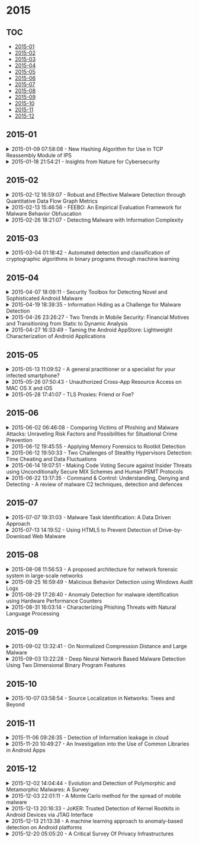 # 2015

## TOC

- [2015-01](#2015-01)
- [2015-02](#2015-02)
- [2015-03](#2015-03)
- [2015-04](#2015-04)
- [2015-05](#2015-05)
- [2015-06](#2015-06)
- [2015-07](#2015-07)
- [2015-08](#2015-08)
- [2015-09](#2015-09)
- [2015-10](#2015-10)
- [2015-11](#2015-11)
- [2015-12](#2015-12)

## 2015-01

<details>

<summary>2015-01-09 07:58:08 - New Hashing Algorithm for Use in TCP Reassembly Module of IPS</summary>

- *Sankalp Bagaria*

- `1501.02062v1` - [abs](http://arxiv.org/abs/1501.02062v1) - [pdf](http://arxiv.org/pdf/1501.02062v1)

> Since last decade, IDS/ IPS has gained popularity in protecting large networks. They can employ signature based techniques and/or flow-based techniques to prevent intrusion from outside/ inside the network they are trying to protect. Signature based IDS/ IPS can be stateless or stateful. Stateful IDS can store the state of the protocol and use it for better detection of malware. In the case of TCP/IP networks, an attacker can also launch an attack such that the malicious code is distributed over many packets. These packets pass through the traditional IDS/ IPS and reassemble inside the network. Once re-assembled inside the network by the TCP/IP layer, the malicious code launches an attack.   The TCP state and a copy of last few packets for each active connection has to be maintained in IDS/IPS. In TCP re-assembly, packets are re-assembled at IDS/IPS and searched for signature matches. A connection table has to be maintained for active connections and their list of last few (atmost 11) packets that have already arrived. We need data structures for searching the connection that the latest incoming packet belongs to. Popular hashing algorithms like CRC, XOR, summing tuple, taking modulus are inefficient as hash keys are not evenly distributed in hash-key space. Thus we show how an algorithm based on cryptography concepts can be used for efficient hashing in network connection management. We also show how to use full four tuple for calculating hash key instead of simply summing the tuple and taking the modulus of the sum.

</details>

<details>

<summary>2015-01-18 21:54:21 - Insights from Nature for Cybersecurity</summary>

- *Elzbieta Rzeszutko, Wojciech Mazurczyk*

- `1410.8317v2` - [abs](http://arxiv.org/abs/1410.8317v2) - [pdf](http://arxiv.org/pdf/1410.8317v2)

> The alarming rise in the quantity of malware in the last few years poses a serious challenge to the security community and requires urgent response. However, current countermeasures seem to be no longer effective. Thus, it is our belief that it is now time for researchers and security experts to turn to nature in the search for novel inspirations for defense systems. Nature has provided species with a whole range of offensive and defensive techniques, which have been developing and improving in the course of billions of years of evolution. The extremely diverse living conditions have promoted a large variation in the devised bio-security solutions. In this paper we introduce a novel PROTECTION framework in which common denominators of the encountered offensive and defensive means are proposed and presented. The bio-inspired solutions are discussed in the context of cybersecurity, where some principles have already been adopted. The deployment of the whole nature-based framework should aid the design and improvement process of modern cyber-defense systems.

</details>


## 2015-02

<details>

<summary>2015-02-12 16:59:07 - Robust and Effective Malware Detection through Quantitative Data Flow Graph Metrics</summary>

- *Tobias Wüchner, Martín Ochoa, Alexander Pretschner*

- `1502.01609v2` - [abs](http://arxiv.org/abs/1502.01609v2) - [pdf](http://arxiv.org/pdf/1502.01609v2)

> We present a novel malware detection approach based on metrics over quantitative data flow graphs. Quantitative data flow graphs (QDFGs) model process behavior by interpreting issued system calls as aggregations of quantifiable data flows.Due to the high abstraction level we consider QDFG metric based detection more robust against typical behavior obfuscation like bogus call injection or call reordering than other common behavioral models that base on raw system calls. We support this claim with experiments on obfuscated malware logs and demonstrate the superior obfuscation robustness in comparison to detection using n-grams. Our evaluations on a large and diverse data set consisting of about 7000 malware and 500 goodware samples show an average detection rate of 98.01% and a false positive rate of 0.48%. Moreover, we show that our approach is able to detect new malware (i.e. samples from malware families not included in the training set) and that the consideration of quantities in itself significantly improves detection precision.

</details>

<details>

<summary>2015-02-13 15:46:56 - FEEBO: An Empirical Evaluation Framework for Malware Behavior Obfuscation</summary>

- *Sebastian Banescu, Tobias Wüchner, Marius Guggenmos, Martín Ochoa, Alexander Pretschner*

- `1502.03245v2` - [abs](http://arxiv.org/abs/1502.03245v2) - [pdf](http://arxiv.org/pdf/1502.03245v2)

> Program obfuscation is increasingly popular among malware creators. Objectively comparing different malware detection approaches with respect to their resilience against obfuscation is challenging. To the best of our knowledge, there is no common empirical framework for evaluating the resilience of malware detection approaches w.r.t. behavior obfuscation. We propose and implement such a framework that obfuscates the observable behavior of malware binaries. To assess the framework's utility, we use it to obfuscate known malware binaries and then investigate the impact on detection effectiveness of different $n$-gram based detection approaches. We find that the obfuscation transformations employed by our framework significantly affect the precision of such detection approaches. Several $n$-gram-based approaches can hence be concluded not to be resilient against this simple kind of obfuscation.

</details>

<details>

<summary>2015-02-26 18:21:07 - Detecting Malware with Information Complexity</summary>

- *Nadia Alshahwan, Earl T. Barr, David Clark, George Danezis*

- `1502.07661v1` - [abs](http://arxiv.org/abs/1502.07661v1) - [pdf](http://arxiv.org/pdf/1502.07661v1)

> This work focuses on a specific front of the malware detection arms-race, namely the detection of persistent, disk-resident malware. We exploit normalised compression distance (NCD), an information theoretic measure, applied directly to binaries. Given a zoo of labelled malware and benign-ware, we ask whether a suspect program is more similar to our malware or to our benign-ware. Our approach classifies malware with 97.1% accuracy and a false positive rate of 3%. We achieve our results with off-the-shelf compressors and a standard machine learning classifier and without any specialised knowledge. An end-user need only collect a zoo of malware and benign-ware and then can immediately apply our techniques.   We apply statistical rigour to our experiments and our selection of data. We demonstrate that accuracy can be optimised by combining NCD with the compressibility rates of the executables. We demonstrate that malware reported within a more narrow time frame of a few days is more homogenous than malware reported over a longer one of two years but that our method still classifies the latter with 95.2% accuracy and a 5% false positive rate. Due to the use of compression, the time and computation cost of our method is non-trivial. We show that simple approximation techniques can improve the time complexity of our approach by up to 63%.   We compare our results to the results of applying the 59 anti-malware programs used on the VirusTotal web site to our malware. Our approach does better than any single one of them as well as the 59 used collectively.

</details>


## 2015-03

<details>

<summary>2015-03-04 01:18:42 - Automated detection and classification of cryptographic algorithms in binary programs through machine learning</summary>

- *Diane Duros Hosfelt*

- `1503.01186v1` - [abs](http://arxiv.org/abs/1503.01186v1) - [pdf](http://arxiv.org/pdf/1503.01186v1)

> Threats from the internet, particularly malicious software (i.e., malware) often use cryptographic algorithms to disguise their actions and even to take control of a victim's system (as in the case of ransomware). Malware and other threats proliferate too quickly for the time-consuming traditional methods of binary analysis to be effective. By automating detection and classification of cryptographic algorithms, we can speed program analysis and more efficiently combat malware.   This thesis will present several methods of leveraging machine learning to automatically discover and classify cryptographic algorithms in compiled binary programs.   While further work is necessary to fully evaluate these methods on real-world binary programs, the results in this paper suggest that machine learning can be used successfully to detect and identify cryptographic primitives in compiled code. Currently, these techniques successfully detect and classify cryptographic algorithms in small single-purpose programs, and further work is proposed to apply them to real-world examples.

</details>


## 2015-04

<details>

<summary>2015-04-07 18:09:11 - Security Toolbox for Detecting Novel and Sophisticated Android Malware</summary>

- *Benjamin Holland, Tom Deering, Suresh Kothari, Jon Mathews, Nikhil Ranade*

- `1504.01693v1` - [abs](http://arxiv.org/abs/1504.01693v1) - [pdf](http://arxiv.org/pdf/1504.01693v1)

> This paper presents a demo of our Security Toolbox to detect novel malware in Android apps. This Toolbox is developed through our recent research project funded by the DARPA Automated Program Analysis for Cybersecurity (APAC) project. The adversarial challenge ("Red") teams in the DARPA APAC program are tasked with designing sophisticated malware to test the bounds of malware detection technology being developed by the research and development ("Blue") teams. Our research group, a Blue team in the DARPA APAC program, proposed a "human-in-the-loop program analysis" approach to detect malware given the source or Java bytecode for an Android app. Our malware detection apparatus consists of two components: a general-purpose program analysis platform called Atlas, and a Security Toolbox built on the Atlas platform. This paper describes the major design goals, the Toolbox components to achieve the goals, and the workflow for auditing Android apps. The accompanying video (http://youtu.be/WhcoAX3HiNU) illustrates features of the Toolbox through a live audit.

</details>

<details>

<summary>2015-04-19 18:39:35 - Information Hiding as a Challenge for Malware Detection</summary>

- *Wojciech Mazurczyk, Luca Caviglione*

- `1504.04867v1` - [abs](http://arxiv.org/abs/1504.04867v1) - [pdf](http://arxiv.org/pdf/1504.04867v1)

> Information hiding techniques are increasingly utilized by the current malware to hide its existence and communication attempts. In this paper we highlight this new trend by reviewing the most notable examples of malicious software that shows this capability.

</details>

<details>

<summary>2015-04-26 23:26:27 - Two Trends in Mobile Security: Financial Motives and Transitioning from Static to Dynamic Analysis</summary>

- *Emre Erturk*

- `1504.06893v1` - [abs](http://arxiv.org/abs/1504.06893v1) - [pdf](http://arxiv.org/pdf/1504.06893v1)

> The goal of this paper is to analyze the behavior and intent of recent types of privacy invasive Android adware. There are two recent trends in this area: more financial motives instead of ego motives, and the development of more dynamic analysis tools. This paper starts with a review of Android mobile operating system security, and also addresses the pros and cons of open source operating system security. Static analysis of malware provides high quality results and leads to a good understanding as shown in this paper. However, as malware grows in number and complexity, there have been recent efforts to automate the detection mechanisms and many of the static tasks. As Android's market share is rapidly growing around the world. Android security will be a crucial area of research for IT security professionals and their academic counterparts. The upside of the current situation is that malware is being quickly exposed, thanks to open source software development tools. This cooperation is important in curbing the widespread theft of personal information with monetary value.

</details>

<details>

<summary>2015-04-27 16:33:49 - Taming the Android AppStore: Lightweight Characterization of Android Applications</summary>

- *Luigi Vigneri, Jaideep Chandrashekar, Ioannis Pefkianakis, Olivier Heen*

- `1504.06093v2` - [abs](http://arxiv.org/abs/1504.06093v2) - [pdf](http://arxiv.org/pdf/1504.06093v2)

> There are over 1.2 million applications on the Google Play store today with a large number of competing applications for any given use or function. This creates challenges for users in selecting the right application. Moreover, some of the applications being of dubious origin, there are no mechanisms for users to understand who the applications are talking to, and to what extent. In our work, we first develop a lightweight characterization methodology that can automatically extract descriptions of application network behavior, and apply this to a large selection of applications from the Google App Store. We find several instances of overly aggressive communication with tracking websites, of excessive communication with ad related sites, and of communication with sites previously associated with malware activity. Our results underscore the need for a tool to provide users more visibility into the communication of apps installed on their mobile devices. To this end, we develop an Android application to do just this; our application monitors outgoing traffic, associates it with particular applications, and then identifies destinations in particular categories that we believe suspicious or else important to reveal to the end-user.

</details>


## 2015-05

<details>

<summary>2015-05-13 11:09:52 - A general practitioner or a specialist for your infected smartphone?</summary>

- *Jelena Milosevic, Alberto Ferrante, Miroslaw Malek*

- `1505.03329v1` - [abs](http://arxiv.org/abs/1505.03329v1) - [pdf](http://arxiv.org/pdf/1505.03329v1)

> With explosive growth in the number of mobile devices, the mobile malware is rapidly spreading as well, and the number of encountered malware families is increasing. Existing solutions, which are mainly based on one malware detector running on the phone or in the cloud, are no longer effective. Main problem lies in the fact that it might be impossible to create a unique mobile malware detector that would be able to detect different malware families with high accuracy, being at the same time lightweight enough not to drain battery quickly and fast enough to give results of detection promptly. The proposed approach to mobile malware detection is analogous to general practitioner versus specialist approach to dealing with a medical problem. Similarly to a general practitioner that, based on indicative symptoms identifies potential illnesses and sends the patient to an appropriate specialist, our detection system distinguishes among symptoms representing different malware families and, once the symptoms are detected, it triggers specific analyses. A system monitoring application operates in the same way as a general practitioner. It is able to distinguish between different symptoms and trigger appropriate detection mechanisms. As an analogy to different specialists, an ensemble of detectors, each of which specifically trained for a particular malware family, is used. The main challenge of the approach is to define representative symptoms of different malware families and train detectors accordingly to them. The main goal of the poster is to foster discussion on the most representative symptoms of different malware families and to discuss initial results in this area obtained by using Malware Genome project dataset.

</details>

<details>

<summary>2015-05-26 07:50:43 - Unauthorized Cross-App Resource Access on MAC OS X and iOS</summary>

- *Luyi Xing, Xiaolong Bai, Tongxin Li, XiaoFeng Wang, Kai Chen, Xiaojing Liao, Shi-Min Hu, Xinhui Han*

- `1505.06836v1` - [abs](http://arxiv.org/abs/1505.06836v1) - [pdf](http://arxiv.org/pdf/1505.06836v1)

> On modern operating systems, applications under the same user are separated from each other, for the purpose of protecting them against malware and compromised programs. Given the complexity of today's OSes, less clear is whether such isolation is effective against different kind of cross-app resource access attacks (called XARA in our research). To better understand the problem, on the less-studied Apple platforms, we conducted a systematic security analysis on MAC OS~X and iOS. Our research leads to the discovery of a series of high-impact security weaknesses, which enable a sandboxed malicious app, approved by the Apple Stores, to gain unauthorized access to other apps' sensitive data. More specifically, we found that the inter-app interaction services, including the keychain, WebSocket and NSConnection on OS~X and URL Scheme on the MAC OS and iOS, can all be exploited by the malware to steal such confidential information as the passwords for iCloud, email and bank, and the secret token of Evernote. Further, the design of the app sandbox on OS~X was found to be vulnerable, exposing an app's private directory to the sandboxed malware that hijacks its Apple Bundle ID. As a result, sensitive user data, like the notes and user contacts under Evernote and photos under WeChat, have all been disclosed. Fundamentally, these problems are caused by the lack of app-to-app and app-to-OS authentications. To better understand their impacts, we developed a scanner that automatically analyzes the binaries of MAC OS and iOS apps to determine whether proper protection is missing in their code. Running it on hundreds of binaries, we confirmed the pervasiveness of the weaknesses among high-impact Apple apps. Since the issues may not be easily fixed, we built a simple program that detects exploit attempts on OS~X, helping protect vulnerable apps before the problems can be fully addressed.

</details>

<details>

<summary>2015-05-28 17:41:07 - TLS Proxies: Friend or Foe?</summary>

- *Mark O'Neill, Scott Ruoti, Kent Seamons, Daniel Zappala*

- `1407.7146v3` - [abs](http://arxiv.org/abs/1407.7146v3) - [pdf](http://arxiv.org/pdf/1407.7146v3)

> The use of TLS proxies to intercept encrypted traffic is controversial since the same mechanism can be used for both benevolent purposes, such as protecting against malware, and for malicious purposes, such as identity theft or warrantless government surveillance. To understand the prevalence and uses of these proxies, we build a TLS proxy measurement tool and deploy it via Google AdWords campaigns. We generate 15.2 million certificate tests across two large-scale measurement studies. We find that 1 in 250 TLS connections are TLS-proxied. The majority of these proxies appear to be benevolent, however we identify over 3,600 cases where eight malware products are using this technology nefariously. We also find numerous instances of negligent, duplicitous, and suspicious behavior, some of which degrade security for users without their knowledge. Distinguishing these types of practices is challenging in practice, indicating a need for transparency and user awareness.

</details>


## 2015-06

<details>

<summary>2015-06-02 06:46:08 - Comparing Victims of Phishing and Malware Attacks: Unraveling Risk Factors and Possibilities for Situational Crime Prevention</summary>

- *Eric Rutger Leukfeldt*

- `1506.00769v1` - [abs](http://arxiv.org/abs/1506.00769v1) - [pdf](http://arxiv.org/pdf/1506.00769v1)

> This paper compares the risk factors for becoming a victim of two types of phishing: high-tech phishing (using malicious software) and low-tech phishing (using e-mails and telephone calls). These risk factors are linked to possibilities for situational crime prevention. Data from a cybercrime victim survey in the Netherlands (n=10,316) is used. Based on routine activity theory, the multivariate analyses include thirty variables. The findings show situational crime prevention has to be aimed at groups other than just the users themselves. Criminals are primarily interested in popular online places and the onus is on the owners of these virtual places to protect their visitors from getting infected.

</details>

<details>

<summary>2015-06-12 19:45:55 - Applying Memory Forensics to Rootkit Detection</summary>

- *Igor Korkin, Ivan Nesterov*

- `1506.04129v1` - [abs](http://arxiv.org/abs/1506.04129v1) - [pdf](http://arxiv.org/pdf/1506.04129v1)

> Volatile memory dump and its analysis is an essential part of digital forensics. Among a number of various software and hardware approaches for memory dumping there are authors who point out that some of these approaches are not resilient to various anti-forensic techniques, and others that require a reboot or are highly platform dependent. New resilient tools have certain disadvantages such as low speed or vulnerability to rootkits which directly manipulate kernel structures e.g. page tables. A new memory forensic system - Malware Analysis System for Hidden Knotty Anomalies (MASHKA) is described in this paper. It is resilient to popular anti-forensic techniques. The system can be used for doing a wide range of memory forensics tasks. This paper describes how to apply the system for research and detection of kernel mode rootkits and also presents analysis of the most popular anti-rootkit tools.

</details>

<details>

<summary>2015-06-12 19:50:33 - Two Challenges of Stealthy Hypervisors Detection: Time Cheating and Data Fluctuations</summary>

- *Igor Korkin*

- `1506.04131v1` - [abs](http://arxiv.org/abs/1506.04131v1) - [pdf](http://arxiv.org/pdf/1506.04131v1)

> Hardware virtualization technologies play a significant role in cyber security. On the one hand these technologies enhance security levels, by designing a trusted operating system. On the other hand these technologies can be taken up into modern malware which is rather hard to detect. None of the existing methods is able to efficiently detect a hypervisor in the face of countermeasures such as time cheating, temporary self uninstalling, memory hiding etc. New hypervisor detection methods which will be described in this paper can detect a hypervisor under these countermeasures and even count several nested ones. These novel approaches rely on the new statistical analysis of time discrepancies by examination of a set of instructions, which are unconditionally intercepted by a hypervisor. Reliability was achieved through the comprehensive analysis of the collected data despite its fluctuation. These offered methods were comprehensively assessed in both Intel and AMD CPUs.

</details>

<details>

<summary>2015-06-14 19:07:51 - Making Code Voting Secure against Insider Threats using Unconditionally Secure MIX Schemes and Human PSMT Protocols</summary>

- *Yvo Desmedt, Stelios Erotokritou*

- `1506.04429v1` - [abs](http://arxiv.org/abs/1506.04429v1) - [pdf](http://arxiv.org/pdf/1506.04429v1)

> Code voting was introduced by Chaum as a solution for using a possibly infected-by-malware device to cast a vote in an electronic voting application. Chaum's work on code voting assumed voting codes are physically delivered to voters using the mail system, implicitly requiring to trust the mail system. This is not necessarily a valid assumption to make - especially if the mail system cannot be trusted. When conspiring with the recipient of the cast ballots, privacy is broken.   It is clear to the public that when it comes to privacy, computers and "secure" communication over the Internet cannot fully be trusted. This emphasizes the importance of using: (1) Unconditional security for secure network communication. (2) Reduce reliance on untrusted computers.   In this paper we explore how to remove the mail system trust assumption in code voting. We use PSMT protocols (SCN 2012) where with the help of visual aids, humans can carry out $\mod 10$ addition correctly with a 99\% degree of accuracy. We introduce an unconditionally secure MIX based on the combinatorics of set systems.   Given that end users of our proposed voting scheme construction are humans we \emph{cannot use} classical Secure Multi Party Computation protocols.   Our solutions are for both single and multi-seat elections achieving: \begin{enumerate}[i)]   \item An anonymous and perfectly secure communication network secure against a $t$-bounded passive adversary used to deliver voting,   \item The end step of the protocol can be handled by a human to evade the threat of malware. \end{enumerate} We do not focus on active adversaries.

</details>

<details>

<summary>2015-06-22 13:17:35 - Command & Control: Understanding, Denying and Detecting - A review of malware C2 techniques, detection and defences</summary>

- *Joseph Gardiner, Marco Cova, Shishir Nagaraja*

- `1408.1136v2` - [abs](http://arxiv.org/abs/1408.1136v2) - [pdf](http://arxiv.org/pdf/1408.1136v2)

> In this survey, we first briefly review the current state of cyber attacks, highlighting significant recent changes in how and why such attacks are performed. We then investigate the mechanics of malware command and control (C2) establishment: we provide a comprehensive review of the techniques used by attackers to set up such a channel and to hide its presence from the attacked parties and the security tools they use. We then switch to the defensive side of the problem, and review approaches that have been proposed for the detection and disruption of C2 channels. We also map such techniques to widely-adopted security controls, emphasizing gaps or limitations (and success stories) in current best practices.

</details>


## 2015-07

<details>

<summary>2015-07-07 19:31:03 - Malware Task Identification: A Data Driven Approach</summary>

- *Eric Nunes, Casey Buto, Paulo Shakarian, Christian Lebiere, Stefano Bennati, Robert Thomson, Holger Jaenisch*

- `1507.01930v1` - [abs](http://arxiv.org/abs/1507.01930v1) - [pdf](http://arxiv.org/pdf/1507.01930v1)

> Identifying the tasks a given piece of malware was designed to perform (e.g. logging keystrokes, recording video, establishing remote access, etc.) is a difficult and time-consuming operation that is largely human-driven in practice. In this paper, we present an automated method to identify malware tasks. Using two different malware collections, we explore various circumstances for each - including cases where the training data differs significantly from test; where the malware being evaluated employs packing to thwart analytical techniques; and conditions with sparse training data. We find that this approach consistently out-performs the current state-of-the art software for malware task identification as well as standard machine learning approaches - often achieving an unbiased F1 score of over 0.9. In the near future, we look to deploy our approach for use by analysts in an operational cyber-security environment.

</details>

<details>

<summary>2015-07-13 14:19:52 - Using HTML5 to Prevent Detection of Drive-by-Download Web Malware</summary>

- *Alfredo De Santis, Giancarlo De Maio, Umberto Ferraro Petrillo*

- `1507.03467v1` - [abs](http://arxiv.org/abs/1507.03467v1) - [pdf](http://arxiv.org/pdf/1507.03467v1)

> The web is experiencing an explosive growth in the last years. New technologies are introduced at a very fast-pace with the aim of narrowing the gap between web-based applications and traditional desktop applications. The results are web applications that look and feel almost like desktop applications while retaining the advantages of being originated from the web. However, these advancements come at a price. The same technologies used to build responsive, pleasant and fully-featured web applications, can also be used to write web malware able to escape detection systems. In this article we present new obfuscation techniques, based on some of the features of the upcoming HTML5 standard, which can be used to deceive malware detection systems. The proposed techniques have been experimented on a reference set of obfuscated malware. Our results show that the malware rewritten using our obfuscation techniques go undetected while being analyzed by a large number of detection systems. The same detection systems were able to correctly identify the same malware in its original unobfuscated form. We also provide some hints about how the existing malware detection systems can be modified in order to cope with these new techniques.

</details>


## 2015-08

<details>

<summary>2015-08-08 11:56:53 - A proposed architecture for network forensic system in large-scale networks</summary>

- *Tala Tafazzoli, Elham Salahi, Hossein Gharaee*

- `1508.01890v1` - [abs](http://arxiv.org/abs/1508.01890v1) - [pdf](http://arxiv.org/pdf/1508.01890v1)

> Cybercrime is increasing at a faster pace and sometimes causes billions of dollars of business- losses so investigating attackers after commitment is of utmost importance and become one of the main concerns of network managers. Network forensics as the process of Collecting, identifying, extracting and analyzing data and systematically monitoring traffic of network is one of the main requirements in detection and tracking of criminals. In this paper, we propose an architecture for network forensic system. Our proposed architecture consists of five main components: collection and indexing, database management, analysis component, SOC communication component and the database. The main difference between our proposed architecture and other systems is in analysis component. This component is composed of four parts: Analysis and investigation subsystem, Reporting subsystem, Alert and visualization subsystem and the malware analysis subsystem. The most important differentiating factors of the proposed system with existing systems are: clustering and ranking of malware, dynamic analysis of malware, collecting and analysis of network flows and anomalous behaviour analysis.

</details>

<details>

<summary>2015-08-25 16:59:49 - Malicious Behavior Detection using Windows Audit Logs</summary>

- *Konstantin Berlin, David Slater, Joshua Saxe*

- `1506.04200v2` - [abs](http://arxiv.org/abs/1506.04200v2) - [pdf](http://arxiv.org/pdf/1506.04200v2)

> As antivirus and network intrusion detection systems have increasingly proven insufficient to detect advanced threats, large security operations centers have moved to deploy endpoint-based sensors that provide deeper visibility into low-level events across their enterprises. Unfortunately, for many organizations in government and industry, the installation, maintenance, and resource requirements of these newer solutions pose barriers to adoption and are perceived as risks to organizations' missions.   To mitigate this problem we investigated the utility of agentless detection of malicious endpoint behavior, using only the standard build-in Windows audit logging facility as our signal. We found that Windows audit logs, while emitting manageable sized data streams on the endpoints, provide enough information to allow robust detection of malicious behavior. Audit logs provide an effective, low-cost alternative to deploying additional expensive agent-based breach detection systems in many government and industrial settings, and can be used to detect, in our tests, 83% percent of malware samples with a 0.1% false positive rate. They can also supplement already existing host signature-based antivirus solutions, like Kaspersky, Symantec, and McAfee, detecting, in our testing environment, 78% of malware missed by those antivirus systems.

</details>

<details>

<summary>2015-08-29 17:28:40 - Anomaly Detection for malware identification using Hardware Performance Counters</summary>

- *Alberto Garcia-Serrano*

- `1508.07482v1` - [abs](http://arxiv.org/abs/1508.07482v1) - [pdf](http://arxiv.org/pdf/1508.07482v1)

> Computers are widely used today by most people. Internet based applications, like ecommerce or ebanking attracts criminals, who using sophisticated techniques, tries to introduce malware on the victim computer. But not only computer users are in risk, also smartphones or smartwatch users, smart cities, Internet of Things devices, etc. Different techniques has been tested against malware. Currently, pattern matching is the default approach in antivirus software. Also, Machine Learning is successfully being used. Continuing this trend, in this article we propose an anomaly based method using the hardware performance counters (HPC) available in almost any modern computer architecture. Because anomaly detection is an unsupervised process, new malware and APTs can be detected even if they are unknown.

</details>

<details>

<summary>2015-08-31 16:03:14 - Characterizing Phishing Threats with Natural Language Processing</summary>

- *Michael C. Kotson, Alexia Schulz*

- `1508.07885v1` - [abs](http://arxiv.org/abs/1508.07885v1) - [pdf](http://arxiv.org/pdf/1508.07885v1)

> Spear phishing is a widespread concern in the modern network security landscape, but there are few metrics that measure the extent to which reconnaissance is performed on phishing targets. Spear phishing emails closely match the expectations of the recipient, based on details of their experiences and interests, making them a popular propagation vector for harmful malware. In this work we use Natural Language Processing techniques to investigate a specific real-world phishing campaign and quantify attributes that indicate a targeted spear phishing attack. Our phishing campaign data sample comprises 596 emails - all containing a web bug and a Curriculum Vitae (CV) PDF attachment - sent to our institution by a foreign IP space. The campaign was found to exclusively target specific demographics within our institution. Performing a semantic similarity analysis between the senders' CV attachments and the recipients' LinkedIn profiles, we conclude with high statistical certainty (p $< 10^{-4}$) that the attachments contain targeted rather than randomly selected material. Latent Semantic Analysis further demonstrates that individuals who were a primary focus of the campaign received CVs that are highly topically clustered. These findings differentiate this campaign from one that leverages random spam.

</details>


## 2015-09

<details>

<summary>2015-09-02 13:32:41 - On Normalized Compression Distance and Large Malware</summary>

- *Rebecca Schuller Borbely*

- `1509.00689v1` - [abs](http://arxiv.org/abs/1509.00689v1) - [pdf](http://arxiv.org/pdf/1509.00689v1)

> Normalized Compression Distance (NCD) is a popular tool that uses compression algorithms to cluster and classify data in a wide range of applications. Existing discussions of NCD's theoretical merit rely on certain theoretical properties of compression algorithms. However, we demonstrate that many popular compression algorithms don't seem to satisfy these theoretical properties. We explore the relationship between some of these properties and file size, demonstrating that this theoretical problem is actually a practical problem for classifying malware with large file sizes, and we then introduce some variants of NCD that mitigate this problem.

</details>

<details>

<summary>2015-09-03 13:22:28 - Deep Neural Network Based Malware Detection Using Two Dimensional Binary Program Features</summary>

- *Joshua Saxe, Konstantin Berlin*

- `1508.03096v2` - [abs](http://arxiv.org/abs/1508.03096v2) - [pdf](http://arxiv.org/pdf/1508.03096v2)

> Malware remains a serious problem for corporations, government agencies, and individuals, as attackers continue to use it as a tool to effect frequent and costly network intrusions. Machine learning holds the promise of automating the work required to detect newly discovered malware families, and could potentially learn generalizations about malware and benign software that support the detection of entirely new, unknown malware families. Unfortunately, few proposed machine learning based malware detection methods have achieved the low false positive rates required to deliver deployable detectors.   In this paper we a deep neural network malware classifier that achieves a usable detection rate at an extremely low false positive rate and scales to real world training example volumes on commodity hardware. Specifically, we show that our system achieves a 95% detection rate at 0.1% false positive rate (FPR), based on more than 400,000 software binaries sourced directly from our customers and internal malware databases. We achieve these results by directly learning on all binaries, without any filtering, unpacking, or manually separating binary files into categories. Further, we confirm our false positive rates directly on a live stream of files coming in from Invincea's deployed endpoint solution, provide an estimate of how many new binary files we expected to see a day on an enterprise network, and describe how that relates to the false positive rate and translates into an intuitive threat score.   Our results demonstrate that it is now feasible to quickly train and deploy a low resource, highly accurate machine learning classification model, with false positive rates that approach traditional labor intensive signature based methods, while also detecting previously unseen malware.

</details>


## 2015-10

<details>

<summary>2015-10-07 03:58:54 - Source Localization in Networks: Trees and Beyond</summary>

- *Kai Zhu, Lei Ying*

- `1510.01814v1` - [abs](http://arxiv.org/abs/1510.01814v1) - [pdf](http://arxiv.org/pdf/1510.01814v1)

> Information diffusion in networks can be used to model many real-world phenomena, including rumor spreading on online social networks, epidemics in human beings, and malware on the Internet. Informally speaking, the source localization problem is to identify a node in the network that provides the best explanation of the observed diffusion. Despite significant efforts and successes over last few years, theoretical guarantees of source localization algorithms were established only for tree networks due to the complexity of the problem. This paper presents a new source localization algorithm, called the Short-Fat Tree (SFT) algorithm. Loosely speaking, the algorithm selects the node such that the breadth-first search (BFS) tree from the node has the minimum depth but the maximum number of leaf nodes. Performance guarantees of SFT under the independent cascade (IC) model are established for both tree networks and the Erdos-Renyi (ER) random graph. On tree networks, SFT is the maximum a posterior (MAP) estimator. On the ER random graph, the following fundamental limits have been obtained: $(i)$ when the infection duration $<\frac{2}{3}t_u,$ SFT identifies the source with probability one asymptotically, where $t_u=\left\lceil\frac{\log n}{\log \mu}\right\rceil+2$ and $\mu$ is the average node degree, $(ii)$ when the infection duration $>t_u,$ the probability of identifying the source approaches zero asymptotically under any algorithm; and $(iii)$ when infection duration $<t_u,$ the BFS tree starting from the source is a fat tree. Numerical experiments on tree networks, the ER random graphs and real world networks with different evaluation metrics show that the SFT algorithm outperforms existing algorithms.

</details>


## 2015-11

<details>

<summary>2015-11-06 09:26:35 - Detection of Information leakage in cloud</summary>

- *Mansaf Alam, Shuchi Sethi*

- `1504.03539v2` - [abs](http://arxiv.org/abs/1504.03539v2) - [pdf](http://arxiv.org/pdf/1504.03539v2)

> Recent research shows that colluded malware in different VMs sharing a single physical host may use a resource as a channel to leak critical information. Covert channels employ time or storage characteristics to transmit confidential information to attackers leaving no trail.These channels were not meant for communication and hence control mechanisms do not exist. This means these remain undetected by traditional security measures employed in firewalls etc in a network. The comprehensive survey to address the issue highlights that accurate methods for fast detection in cloud are very expensive in terms of storage and processing. The proposed framework builds signature by extracting features which accurately classify the regular from covert traffic in cloud and estimates difference in distribution of data under analysis by means of scores. It then adds context to the signature and finally using machine learning (Support Vector Machines),a model is built and trained for deploying in cloud. The results show that the framework proposed is high in accuracy while being low cost and robust as it is tested after adding noise which is likely to exist in public cloud environments.

</details>

<details>

<summary>2015-11-20 10:49:27 - An Investigation into the Use of Common Libraries in Android Apps</summary>

- *Li Li, Tegawendé F. Bissyandé, Jacques Klein, Yves Le Traon*

- `1511.06554v1` - [abs](http://arxiv.org/abs/1511.06554v1) - [pdf](http://arxiv.org/pdf/1511.06554v1)

> The packaging model of Android apps requires the entire code necessary for the execution of an app to be shipped into one single apk file. Thus, an analysis of Android apps often visits code which is not part of the functionality delivered by the app. Such code is often contributed by the common libraries which are used pervasively by all apps. Unfortunately, Android analyses, e.g., for piggybacking detection and malware detection, can produce inaccurate results if they do not take into account the case of library code, which constitute noise in app features. Despite some efforts on investigating Android libraries, the momentum of Android research has not yet produced a complete set of common libraries to further support in-depth analysis of Android apps. In this paper, we leverage a dataset of about 1.5 million apps from Google Play to harvest potential common libraries, including advertisement libraries. With several steps of refinements, we finally collect by far the largest set of 1,113 libraries supporting common functionalities and 240 libraries for advertisement. We use the dataset to investigates several aspects of Android libraries, including their popularity and their proportion in Android app code. Based on these datasets, we have further performed several empirical investigations to confirm the motivations behind our work.

</details>


## 2015-12

<details>

<summary>2015-12-02 14:04:44 - Evolution and Detection of Polymorphic and Metamorphic Malwares: A Survey</summary>

- *Ashu Sharma, S. K. Sahay*

- `1406.7061v2` - [abs](http://arxiv.org/abs/1406.7061v2) - [pdf](http://arxiv.org/pdf/1406.7061v2)

> Malwares are big threat to digital world and evolving with high complexity. It can penetrate networks, steal confidential information from computers, bring down servers and can cripple infrastructures etc. To combat the threat/attacks from the malwares, anti- malwares have been developed. The existing anti-malwares are mostly based on the assumption that the malware structure does not changes appreciably. But the recent advancement in second generation malwares can create variants and hence posed a challenge to anti-malwares developers. To combat the threat/attacks from the second generation malwares with low false alarm we present our survey on malwares and its detection techniques.

</details>

<details>

<summary>2015-12-03 22:01:11 - A Monte Carlo method for the spread of mobile malware</summary>

- *Alberto Berretti, Simone Ciccarone*

- `1512.01263v1` - [abs](http://arxiv.org/abs/1512.01263v1) - [pdf](http://arxiv.org/pdf/1512.01263v1)

> A new model for the spread of mobile malware based on proximity (i.e. Bluetooth, ad-hoc WiFi or NFC) is introduced. The spread of malware is analyzed using a Monte Carlo method and the results of the simulation are compared with those from mean field theory.

</details>

<details>

<summary>2015-12-13 20:16:33 - JoKER: Trusted Detection of Kernel Rootkits in Android Devices via JTAG Interface</summary>

- *Mordechai Guri, Yuri Poliak, Bracha Shapira, Yuval Elovici*

- `1512.04116v1` - [abs](http://arxiv.org/abs/1512.04116v1) - [pdf](http://arxiv.org/pdf/1512.04116v1)

> Smartphones and tablets have become prime targets for malware, due to the valuable private and corporate information they hold. While Anti-Virus (AV) program may successfully detect malicious applications (apps), they remain ineffective against low-level rootkits that evade detection mechanisms by masking their own presence. Furthermore, any detection mechanism run on the same physical device as the monitored OS can be compromised via application, kernel or boot-loader vulnerabilities. Consequentially, trusted detection of kernel rootkits in mobile devices is a challenging task in practice. In this paper we present JoKER - a system which aims at detecting rootkits in the Android kernel by utilizing the hardware's Joint Test Action Group (JTAG) interface for trusted memory forensics. Our framework consists of components that extract areas of a kernel's memory and reconstruct it for further analysis. We present the overall architecture along with its implementation, and demonstrate that the system can successfully detect the presence of stealthy rootkits in the kernel. The results show that although JTAG's main purpose is system testing, it can also be used for malware detection where traditional methods fail.

</details>

<details>

<summary>2015-12-13 21:13:38 - A machine learning approach to anomaly-based detection on Android platforms</summary>

- *Joshua Abah, Waziri O. V, Abdullahi M. B, Arthur U. M, Adewale O. S*

- `1512.04122v1` - [abs](http://arxiv.org/abs/1512.04122v1) - [pdf](http://arxiv.org/pdf/1512.04122v1)

> The emergence of mobile platforms with increased storage and computing capabilities and the pervasive use of these platforms for sensitive applications such as online banking, e-commerce and the storage of sensitive information on these mobile devices have led to increasing danger associated with malware targeted at these devices. Detecting such malware presents inimitable challenges as signature-based detection techniques available today are becoming inefficient in detecting new and unknown malware. In this research, a machine learning approach for the detection of malware on Android platforms is presented. The detection system monitors and extracts features from the applications while in execution and uses them to perform in-device detection using a trained K-Nearest Neighbour classifier. Results shows high performance in the detection rate of the classifier with accuracy of 93.75%, low error rate of 6.25% and low false positive rate with ability of detecting real Android malware.

</details>

<details>

<summary>2015-12-20 05:05:20 - A Critical Survey Of Privacy Infrastructures</summary>

- *B H Priyanka, Ravi Prakash*

- `1512.07207v1` - [abs](http://arxiv.org/abs/1512.07207v1) - [pdf](http://arxiv.org/pdf/1512.07207v1)

> Over the last two decades, the scale and complexity of the Internet and its associated technologies built on the World Wide Web has grown exponentially with access to Internet as a facility occupying a prime place with other amenities of modern lives. In years to come, usage of Internet may unravel more pleasant surprises for us as far as novelty in its usage is concerned. As a democratic function of Internet, and relying on the open model on which it has been built, there has been concerted efforts in the direction of privacy protection and use of privacy enhancing tools which have gained tangible traction. Innovation in use of VPN, TLS/SSL and cryptographic tools are a testimony to it. Another popular tool is Tor, which has gained widespread popularity as it is being increasingly used by anonymity seeking users to effectively maintain their discretion while surfing the web.   However, there is a darker side to increased proliferation of Internet in our everyday routine. We are certainly not living in a utopian age and there are potentials of misuse of Internet as well. Across every nook and cranny of Internet's sprawling virtual world, there are cyber criminals lurking n dangerous alleys to use the very same Internet as malevolent tool to abuse it and cause financial, physical and social harm to ordinary people. Failing to manage the widespread spawning of World Wide Web has rendered it weak against misuse. In last few decades especially, Internet has been inundated with malware, ransomware, viruses, Trojans, illegal spy tools and what not created with malignant sentiments. In this paper, we will analyze few of the subverting privacy infrastructures.

</details>

